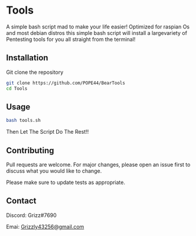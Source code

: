 # Tools

A simple bash script mad to make your life easier! Optimized for raspian Os and most debian distros this simple bash script will install a largevariety of Pentesting tools for you all straight from the terminal!

## Installation

Git clone the repository 

```bash
git clone https://github.com/POPE44/BearTools
cd Tools
```

## Usage

```bash
bash tools.sh
```
Then Let The Script Do The Rest!!
## Contributing
Pull requests are welcome. For major changes, please open an issue first to discuss what you would like to change.

Please make sure to update tests as appropriate.

## Contact
Discord: Grizz#7690

Emai: Grizzly43256@gmail.com
